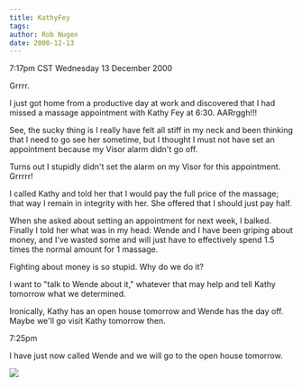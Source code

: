 ```yaml
---
title: KathyFey
tags: 
author: Rob Nugen
date: 2000-12-13
---
```


<title>Missed Kathy Fey appointment</title>
<p class=date>7:17pm CST Wednesday 13 December 2000</p>

<p>Grrrr.</p>

<p>I just got home from a productive day at work and discovered that I
had missed a massage appointment with Kathy Fey at 6:30.  AARrggh!!!</p>

<p>See, the sucky thing is I really have felt all stiff in my neck and
been thinking that I need to go see her sometime, but I thought I must
not have set an appointment because my Visor alarm didn't go off.</p>

<p>Turns out I stupidly didn't set the alarm on my Visor for this
appointment.  Grrrrr!</p>

<p>I called Kathy and told her that I would pay the full price of the
massage; that way I remain in integrity with her.  She offered that I
should just pay half.</p>

<p>When she asked about setting an appointment for next week, I
balked.  Finally I told her what was in my head: Wende and I have been
griping about money, and I've wasted some and will just have to
effectively spend 1.5 times the normal amount for 1 massage.</p>

<p>Fighting about money is so stupid.  Why do we do it?</p>

<p>I want to "talk to Wende about it," whatever that may help and tell
Kathy tomorrow what we determined.</p>

<p>Ironically, Kathy has an open house tomorrow and Wende has the day
off.  Maybe we'll go visit Kathy tomorrow then.</p>

<p class=date>7:25pm</p>

<p>I have just now called Wende and we will go to the open house tomorrow.</p>

<p><img src='/images/rob/wL-ROB.gif'/></p>

